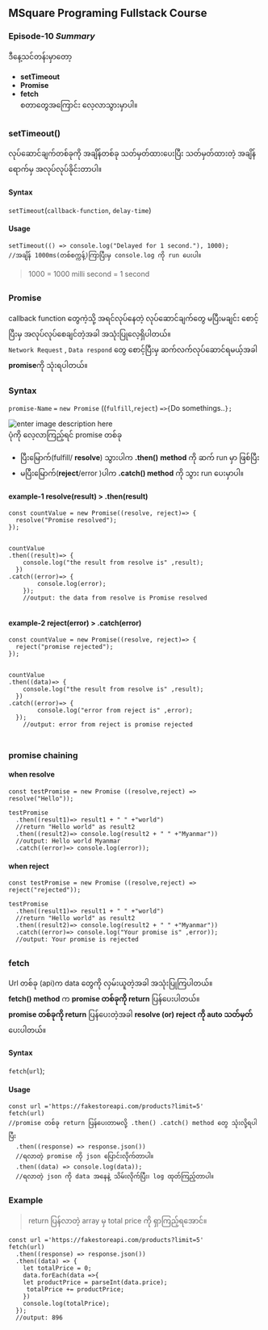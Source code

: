 ﻿## MSquare Programing Fullstack Course
### Episode-10 *Summary*

ဒီနေ့သင်တန်းမှာတော့ 

 - **setTimeout** 
 - **Promise**
 - **fetch**
 <br>စတာတွေအကြောင်း လေ့လာသွားမှာပါ။
 ##
 ### setTimeout()
 လုပ်ဆောင်ချက်တစ်ခုကို အချိန်တစ်ခု သတ်မှတ်ထားပေးပြီး သတ်မှတ်ထားတဲ့ အချိန်ရောက်မှ အလုပ်လုပ်ခိုင်းတာပါ။
 #### Syntax

`setTimeout`(`callback-function`, `delay-time`)
#### Usage

    setTimeout(() => console.log("Delayed for 1 second."), 1000);
    //အချိန် 1000ms(တစ်စက္ကန့်)ကြာပြီးမှ console.log ကို run ပေးပါ။
  > 1000 = 1000 milli second = 1 second   
  ##
  ### Promise
  callback function  တွေကဲ့သို့ အရင်လုပ်နေတဲ့ လုပ်ဆောင်ချက်တွေ မပြီးမချင်း စောင့်ပြီးမှ အလုပ်လုပ်စေချင်တဲ့အခါ အသုံးပြုလေ့ရှိပါတယ်။<br>
  `Network Request` , `Data respond`  တွေ စောင့်ပြီးမှ ဆက်လက်လုပ်ဆောင်ရမယ့်အခါ **promise**ကို သုံးရပါတယ်။
  <br>
  ### Syntax
  `promise-Name` `=` `new Promise` ((`fulfill`,`reject`) `=>{`Do somethings..`};`
  
  
 ![enter image description here](https://cdn.programiz.com/sites/tutorial2program/files/javascript-promise.png)
 <br>
 ပုံကို လေ့လာကြည့်ရင် promise တစ်ခု
 - ပြီးမြောက်(fulfill/ **resolve**) သွားပါက **.then()** **method** ကို ဆက် run မှာ ဖြစ်ပြီး
 - မပြီးမြောက်(**reject**/error )ပါက **.catch() method** ကို သွား run ပေးမှာပါ။


 
 #### example-1   resolve(**result**) > .then(**result**) 
 
```
const countValue = new Promise((resolve, reject)=> {
  resolve("Promise resolved");
});


countValue
.then((result)=> {
    console.log("the result from resolve is" ,result);
  })
.catch((error)=> {
        console.log(error);
    });
    //output: the data from resolve is Promise resolved
    
```

 #### example-2  reject(**error**) > .catch(**error**) 
 
```
const countValue = new Promise((resolve, reject)=> {
  reject("promise rejected");
});


countValue
.then((data)=> {
    console.log("the result from resolve is" ,result);
  })
.catch((error)=> {
        console.log("error from reject is" ,error);
  });
    //output: error from reject is promise rejected
    
```
## 
### promise chaining 
####  when resolve

    const testPromise = new Promise ((resolve,reject) => resolve("Hello"));
    
    testPromise
      .then((result1)=> result1 + " " +"world")
      //return "Hello world" as result2
      .then((result2)=> console.log(result2 + " " +"Myanmar"))
      //output: Hello world Myanmar
      .catch((error)=> console.log(error));

####  when reject

    const testPromise = new Promise ((resolve,reject) => reject("rejected"));
    
    testPromise
      .then((result1)=> result1 + " " +"world")
      //return "Hello world" as result2
      .then((result2)=> console.log(result2 + " " +"Myanmar"))
      .catch((error)=> console.log("Your promise is" ,error));
      //output: Your promise is rejected


## 
### fetch
Url တစ်ခု (api)က data တွေကို လှမ်းယူတဲ့အခါ အသုံးပြုကြပါတယ်။ <br>
**fetch() method** က **promise တစ်ခုကို return** ပြန်ပေးပါတယ်။<br>
**promise တစ်ခုကို return** ပြန်ပေးတဲ့အခါ **resolve (or) reject ကို auto သတ်မှတ်**ပေးပါတယ်။

#### Syntax
`fetch`(`url`);

#### Usage
```
const url ='https://fakestoreapi.com/products?limit=5'
fetch(url)
//promise တစ်ခု return ပြန်ပေးတာမလို့ .then() .catch() method တွေ သုံးလို့ရပါပြီး
  .then((response) => response.json())
  //ရလာတဲ့ promise ကို json ပြောင်းလိုက်တာပါ။
  .then((data) => console.log(data));
  //ရလာတဲ့ json ကို data အနေနဲ့ သိမ်းလိုက်ပြီး၊ log ထုတ်ကြည့်တာပါ။
```
### Example 
> return ပြန်လာတဲ့ array မှ total price ကို ရှာကြည့်ရအောင်။
```
const url ='https://fakestoreapi.com/products?limit=5'
fetch(url)
  .then((response) => response.json())
  .then((data) => {
    let totalPrice = 0;
    data.forEach(data =>{
    let productPrice = parseInt(data.price);
     totalPrice += productPrice;
    })
    console.log(totalPrice);
  });
  //output: 896
```

   
  



                                                
                                                


                                                           
  
  
    
    


 

